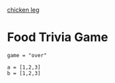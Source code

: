
[chicken leg](./images/chicken.png)

# Food Trivia Game

`game = "over"`

```
a = [1,2,3]
b = [1,2,3]
```


